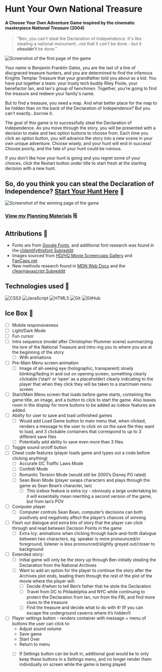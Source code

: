 # Hunt Your Own National Treasure

#### A Choose Your Own Adventure Game inspired by the cinematic masterpiece _National Treasure_ (2004)



> "Ben, you can't steal the Declaration of Independence. It's like stealing a national monument...not that it _can't_ be done - but it ***_shouldn't_*** be done."

![Screenshot of the first page of the game](../assets/images/gameScreenshotFirstPage.jpeg)

Your name is Benjamin Franklin Gates, you are the last of a line of discgraced treasure hunters, and you are determined to find the infamous Knights Templar Treasure that your grandfather told you about as a kid. You have put together a team: your trusty tech buddy Riley Poole, your benefactor Ian, and Ian's group of henchmen. Together, you're going to find the treasure and redeem your family's name.

But to find a treasure, you need a map. And what better place for the map to be hidden than on the back of the Declaration of Independence? But you can't exactly...borrow it.

The goal of this game is to successfully steal the Declaration of Independence. As you move through the story, you will be presented with a decision to make and two option buttons to choose from. Each time you click an option button, you will advance the story into a new scene in your own unique adventure. Choose wisely, and your hunt will end in success! Choose poorly, and the fate of your hunt could be ruinous.

If you don't like how your hunt is going and you regret some of your choices, click the Restart button under title to start fresh at the starting decision with a new hunt.

## So, do you think you can steal the Declaration of Independence? [Start Your Hunt Here](http://natl-treasure-cyoadventure.netlify.app "Hunt Your Own National Treasure") 📜

![Screenshot of the winning page of the game](../assets/images/WinnerScreenshot.jpeg)

### [View my Planning Materials](https://docs.google.com/document/d/1ZFDcidKbpyUpEmeshoS9aI2OC8LTM0BoioFQvgvnPTU/edit?usp=sharing "Hunt Your Own National Treasure Planning Materials") 🗒

## Attributions 🙌
* Fonts are from [Google Fonts](https://fonts.google.com/ "Browse Google Fonts"), and additional font research was found in the [r/identifythisfont Subreddit](https://www.reddit.com/r/identifythisfont "r/identifythisfont")
* Images sourced from [HD/HQ Movie Screencaps Gallery](https://kissthemgoodbye.net/movie/thumbnails.php?album=309 "HD/HQ Movie Screencaps Gallery - kissthemgoodbye.net") and [FanCaps.net](https://fancaps.net/ "FanCaps.net")
* New methods research found in [MDN Web Docs](https://developer.mozilla.org/en-US/ "MDN Web Docs") and the [r/learnjavascript Subreddit](https://www.reddit.com/r/learnjavascript "r/learnjavascript") 

## Technologies used 🧰
![CSS3](https://img.shields.io/badge/css3-%231572B6.svg?style=for-the-badge&logo=css3&logoColor=white)
![JavaScript](https://img.shields.io/badge/javascript-%23323330.svg?style=for-the-badge&logo=javascript&logoColor=%23F7DF1E)
![HTML5](https://img.shields.io/badge/html5-%23E34F26.svg?style=for-the-badge&logo=html5&logoColor=white)
![Git](https://img.shields.io/badge/git-%23F05033.svg?style=for-the-badge&logo=git&logoColor=white)
![GitHub](https://img.shields.io/badge/github-%23121011.svg?style=for-the-badge&logo=github&logoColor=white)

## Ice Box 🧊
- [ ] Mobile responsiveness
- [ ] Light/Dark Mode
- [ ] Fun cursor
- [ ] Intro sequence (model after Christopher Plummer scene) summarizing the lore of the National Treasure and intro-ing you to where you are at the beginning of the story 
  - [ ] With animations
- [ ] Pre-Main Menu screen animation
  - [ ] Image of all-seeing eye (holographic, transparent) slowly blinking/fading in and out on opening screen, something clearly clickable (‘start’ or ‘open’ as a placeholder) clearly indicating to the player that when they click they will be taken to a start/main menu screen
- [ ] Start/Main Menu screen that loads before game starts, containing the game title, an image, and a button to click to start the game. Also leaves room in the display for more buttons to be added as icebox features are added.
- [ ] Ability for user to save and load unfinished games
  - [ ] Would add Load Game button to main menu that, when clicked, renders a message to the user to click on on the save file they want to load, and 3 clickable containers that correspond to up to 3 different save files
  - [ ] Potentially add ability to save even more than 3 files
- [ ] Toggle sound on/off button
- [ ] Cheat code features (player loads game and types out a code before clicking anything)
  - [ ] Accurate DC Traffic Laws Mode
  - [ ] Confetti Mode
  - [ ] Romantic Tension Mode (would still be 2000’s Disney PG rated)
  - [ ] Sean Bean Mode (player swaps characters and plays through the game as Sean Bean’s character, Ian)
    - [ ] This icebox feature is extra icy - obviously a large undertaking bc it will essentially mean rewriting a second version of the game, but from Ian’s POV
- [ ] Computer player
  - [ ] Computer controls Sean Bean, computer’s decisions can both positively and negatively affect the player’s chances of winning
- [ ] Flesh out dialogue and extra bits of story that the player can click through and read between Decision Points in the game
  - [ ] Extra Icy: animations when clicking through back-and-forth dialogue between two characters, eg. speaker is more pronounced/in foreground, listener is less pronounced/slightly greyed out/closer to background
- [ ] Extended story:
  - [ ] Initial game will only be the story up through Ben initially stealing the Declaration from the National Archives
  - [ ] Want to add an option for the player to continue the story after the Archives plot ends, leading them through the rest of the plot of the movie where the player will:
    - [ ] Decide if/when to tell Ben’s father that he stole the Declaration
    - [ ] Travel from DC to Philadelphia and NYC while continuing to protect the Declaration from Ian, run from the FBI, and find more clues to the treasure
    - [ ] Find the treasure and decide what to do with it! (If you can escape the underground caverns where it’s hidden!)
- [ ] Player settings button - renders container with message + menu of buttons the user can click to:
  - Adjust sound volume
  - Save game
  - Start Over
  - Return to menu
  - [ ] If Settings button can be built in, additional goal would be to only keep these buttons in a Settings menu, and no longer render them individually on screen while the game is being played


